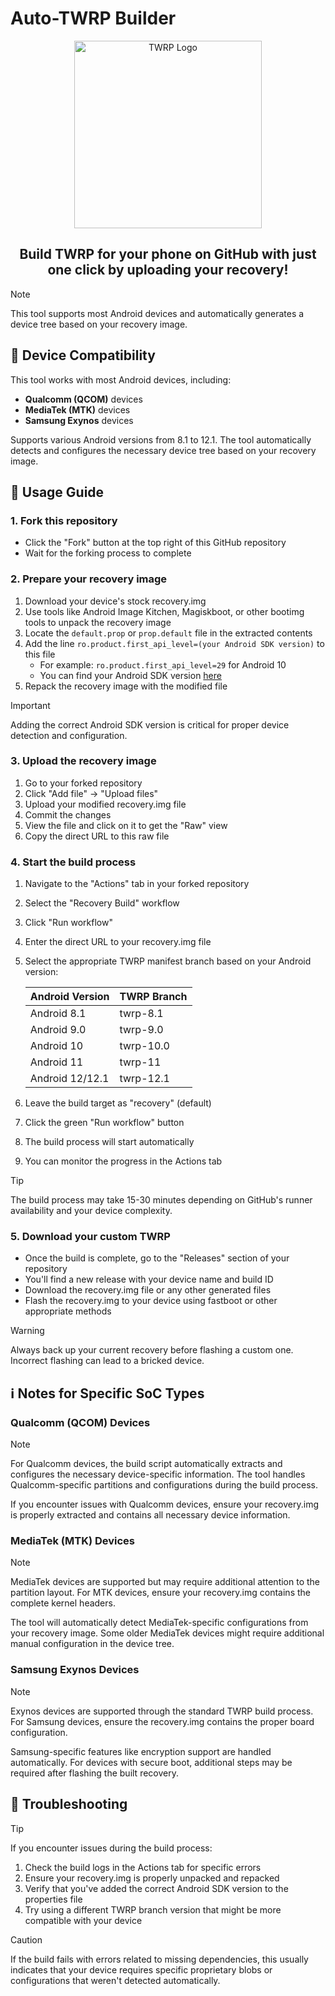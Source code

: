 # Auto-TWRP Builder

<p align="center">
  <img src="https://twrp.me/images/twrp-logo.png" alt="TWRP Logo" width="300"/>
</p>

<h2 align="center">Build TWRP for your phone on GitHub with just one click by uploading your recovery!</h2>

> [!NOTE]
> This tool supports most Android devices and automatically generates a device tree based on your recovery image.

## 📱 Device Compatibility

This tool works with most Android devices, including:

- **Qualcomm (QCOM)** devices
- **MediaTek (MTK)** devices
- **Samsung Exynos** devices

Supports various Android versions from 8.1 to 12.1. The tool automatically detects and configures the necessary device tree based on your recovery image.

## 🚀 Usage Guide

### 1. Fork this repository

- Click the "Fork" button at the top right of this GitHub repository
- Wait for the forking process to complete

### 2. Prepare your recovery image

1. Download your device's stock recovery.img
2. Use tools like Android Image Kitchen, Magiskboot, or other bootimg tools to unpack the recovery image
3. Locate the `default.prop` or `prop.default` file in the extracted contents
4. Add the line `ro.product.first_api_level=(your Android SDK version)` to this file
   - For example: `ro.product.first_api_level=29` for Android 10
   - You can find your Android SDK version [here](https://developer.android.com/tools/releases/platforms)
5. Repack the recovery image with the modified file

> [!IMPORTANT]
> Adding the correct Android SDK version is critical for proper device detection and configuration.

### 3. Upload the recovery image

1. Go to your forked repository
2. Click "Add file" → "Upload files"
3. Upload your modified recovery.img file
4. Commit the changes
5. View the file and click on it to get the "Raw" view
6. Copy the direct URL to this raw file

### 4. Start the build process

1. Navigate to the "Actions" tab in your forked repository
2. Select the "Recovery Build" workflow
3. Click "Run workflow"
4. Enter the direct URL to your recovery.img file
5. Select the appropriate TWRP manifest branch based on your Android version:

   | Android Version | TWRP Branch |
   |-----------------|-------------|
   | Android 8.1     | twrp-8.1    |
   | Android 9.0     | twrp-9.0    |
   | Android 10      | twrp-10.0   |
   | Android 11      | twrp-11     |
   | Android 12/12.1 | twrp-12.1   |

6. Leave the build target as "recovery" (default)
7. Click the green "Run workflow" button
8. The build process will start automatically
9. You can monitor the progress in the Actions tab

> [!TIP]
> The build process may take 15-30 minutes depending on GitHub's runner availability and your device complexity.

### 5. Download your custom TWRP

- Once the build is complete, go to the "Releases" section of your repository
- You'll find a new release with your device name and build ID
- Download the recovery.img file or any other generated files
- Flash the recovery.img to your device using fastboot or other appropriate methods

> [!WARNING]
> Always back up your current recovery before flashing a custom one. Incorrect flashing can lead to a bricked device.

## ℹ️ Notes for Specific SoC Types

### Qualcomm (QCOM) Devices

> [!NOTE]
> For Qualcomm devices, the build script automatically extracts and configures the necessary device-specific information. The tool handles Qualcomm-specific partitions and configurations during the build process.
>
> If you encounter issues with Qualcomm devices, ensure your recovery.img is properly extracted and contains all necessary device information.

### MediaTek (MTK) Devices

> [!NOTE]
> MediaTek devices are supported but may require additional attention to the partition layout. For MTK devices, ensure your recovery.img contains the complete kernel headers.
>
> The tool will automatically detect MediaTek-specific configurations from your recovery image. Some older MediaTek devices might require additional manual configuration in the device tree.

### Samsung Exynos Devices

> [!NOTE]
> Exynos devices are supported through the standard TWRP build process. For Samsung devices, ensure the recovery.img contains the proper board configuration.
>
> Samsung-specific features like encryption support are handled automatically. For devices with secure boot, additional steps may be required after flashing the built recovery.

## 🔧 Troubleshooting

> [!TIP]
> If you encounter issues during the build process:
>
> 1. Check the build logs in the Actions tab for specific errors
> 2. Ensure your recovery.img is properly unpacked and repacked
> 3. Verify that you've added the correct Android SDK version to the properties file
> 4. Try using a different TWRP branch version that might be more compatible with your device

> [!CAUTION]
> If the build fails with errors related to missing dependencies, this usually indicates that your device requires specific proprietary blobs or configurations that weren't detected automatically. 